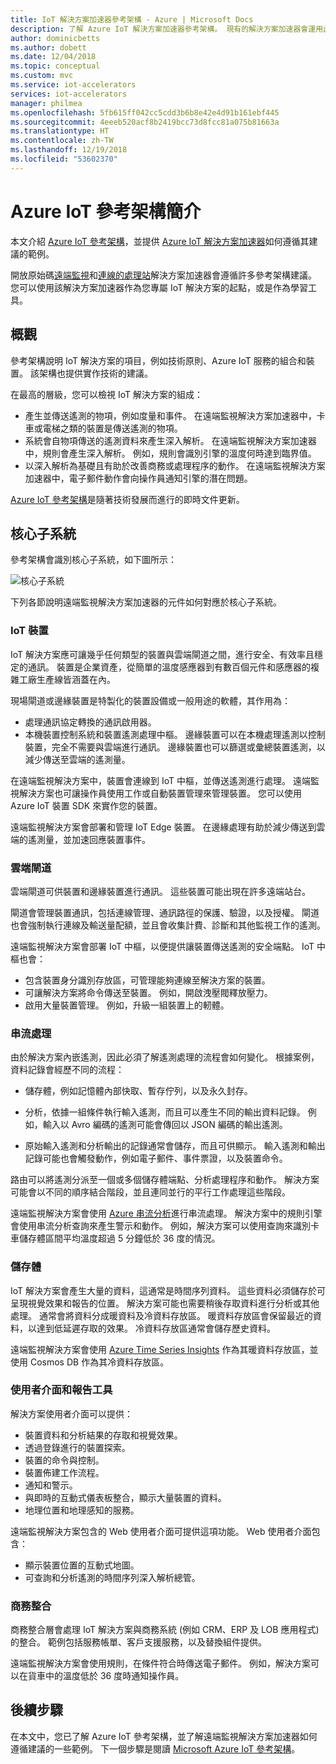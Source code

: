 ```yaml
---
title: IoT 解決方案加速器參考架構 - Azure | Microsoft Docs
description: 了解 Azure IoT 解決方案加速器參考架構。 現有的解決方案加速器會運用此參考架構。 您建置您專屬的自訂 IoT 解決方案時，也可以使用該參考架構。
author: dominicbetts
ms.author: dobett
ms.date: 12/04/2018
ms.topic: conceptual
ms.custom: mvc
ms.service: iot-accelerators
services: iot-accelerators
manager: philmea
ms.openlocfilehash: 5fb615ff042cc5cdd3b6b8e42e4d91b161ebf445
ms.sourcegitcommit: 4eeeb520acf8b2419bcc73d8fcc81a075b81663a
ms.translationtype: HT
ms.contentlocale: zh-TW
ms.lasthandoff: 12/19/2018
ms.locfileid: "53602370"
---
```

# <a name="introduction-to-the-azure-iot-reference-architecture"></a>Azure IoT 參考架構簡介

本文介紹 [Azure IoT 參考架構](https://aka.ms/iotrefarchitecture)，並提供 [Azure IoT 解決方案加速器](about-iot-accelerators.md)如何遵循其建議的範例。

開放原始碼[遠端監視](iot-accelerators-remote-monitoring-sample-walkthrough.md)和[連線的處理站](iot-accelerators-connected-factory-sample-walkthrough.md)解決方案加速器會遵循許多參考架構建議。 您可以使用該解決方案加速器作為您專屬 IoT 解決方案的起點，或是作為學習工具。

## <a name="overview"></a>概觀

參考架構說明 IoT 解決方案的項目，例如技術原則、Azure IoT 服務的組合和裝置。 該架構也提供實作技術的建議。

在最高的層級，您可以檢視 IoT 解決方案的組成：

* 產生並傳送遙測的物項，例如度量和事件。 在遠端監視解決方案加速器中，卡車或電梯之類的裝置是傳送遙測的物項。
* 系統會自物項傳送的遙測資料來產生深入解析。 在遠端監視解決方案加速器中，規則會產生深入解析。 例如，規則會識別引擎的溫度何時達到臨界值。
* 以深入解析為基礎且有助於改善商務或處理程序的動作。 在遠端監視解決方案加速器中，電子郵件動作會向操作員通知引擎的潛在問題。

[Azure IoT 參考架構](https://aka.ms/iotrefarchitecture)是隨著技術發展而進行的即時文件更新。

## <a name="core-subsystems"></a>核心子系統

參考架構會識別核心子系統，如下圖所示：

![核心子系統](media/iot-accelerators-architecture-overview/CoreSubsystems.png)

下列各節說明遠端監視解決方案加速器的元件如何對應於核心子系統。

### <a name="iot-devices"></a>IoT 裝置

IoT 解決方案應可讓幾乎任何類型的裝置與雲端閘道之間，進行安全、有效率且穩定的通訊。 裝置是企業資產，從簡單的溫度感應器到有數百個元件和感應器的複雜工廠生產線皆涵蓋在內。

現場閘道或邊緣裝置是特製化的裝置設備或一般用途的軟體，其作用為：

* 處理通訊協定轉換的通訊啟用器。
* 本機裝置控制系統和裝置遙測處理中樞。 邊緣裝置可以在本機處理遙測以控制裝置，完全不需要與雲端進行通訊。 邊緣裝置也可以篩選或彙總裝置遙測，以減少傳送至雲端的遙測量。

在遠端監視解決方案中，裝置會連線到 IoT 中樞，並傳送遙測進行處理。 遠端監視解決方案也可讓操作員使用工作或自動裝置管理來管理裝置。 您可以使用 Azure IoT 裝置 SDK 來實作您的裝置。

遠端監視解決方案會部署和管理 IoT Edge 裝置。 在邊緣處理有助於減少傳送到雲端的遙測量，並加速回應裝置事件。

### <a name="cloud-gateway"></a>雲端閘道

雲端閘道可供裝置和邊緣裝置進行通訊。 這些裝置可能出現在許多遠端站台。

閘道會管理裝置通訊，包括連線管理、通訊路徑的保護、驗證，以及授權。 閘道也會強制執行連線及輸送量配額，並且會收集計費、診斷和其他監視工作的遙測。

遠端監視解決方案會部署 IoT 中樞，以便提供讓裝置傳送遙測的安全端點。 IoT 中樞也會：

* 包含裝置身分識別存放區，可管理能夠連線至解決方案的裝置。
* 可讓解決方案將命令傳送至裝置。 例如，開啟洩壓閥釋放壓力。
* 啟用大量裝置管理。 例如，升級一組裝置上的軔體。

### <a name="stream-processing"></a>串流處理

由於解決方案內嵌遙測，因此必須了解遙測處理的流程會如何變化。 根據案例，資料記錄會經歷不同的流程：

* 儲存體，例如記憶體內部快取、暫存佇列，以及永久封存。

* 分析，依據一組條件執行輸入遙測，而且可以產生不同的輸出資料記錄。 例如，輸入以 Avro 編碼的遙測可能會傳回以 JSON 編碼的輸出遙測。

* 原始輸入遙測和分析輸出的記錄通常會儲存，而且可供顯示。 輸入遙測和輸出記錄可能也會觸發動作，例如電子郵件、事件票證，以及裝置命令。

路由可以將遙測分派至一個或多個儲存體端點、分析處理程序和動作。 解決方案可能會以不同的順序結合階段，並且連同並行的平行工作處理這些階段。

遠端監視解決方案會使用 [Azure 串流分析](/azure/stream-analytics/)進行串流處理。 解決方案中的規則引擎會使用串流分析查詢來產生警示和動作。 例如，解決方案可以使用查詢來識別卡車儲存體區間平均溫度超過 5 分鐘低於 36 度的情況。

### <a name="storage"></a>儲存體

IoT 解決方案會產生大量的資料，這通常是時間序列資料。 這些資料必須儲存於可呈現視覺效果和報告的位置。 解決方案可能也需要稍後存取資料進行分析或其他處理。 通常會將資料分成暖資料及冷資料存放區。 暖資料存放區會保留最近的資料，以達到低延遲存取的效果。 冷資料存放區通常會儲存歷史資料。

遠端監視解決方案會使用 [Azure Time Series Insights](/azure/time-series-insights/) 作為其暖資料存放區，並使用 Cosmos DB 作為其冷資料存放區。

### <a name="ui-and-reporting-tools"></a>使用者介面和報告工具

解決方案使用者介面可以提供：

* 裝置資料和分析結果的存取和視覺效果。
* 透過登錄進行的裝置探索。
* 裝置的命令與控制。
* 裝置佈建工作流程。
* 通知和警示。
* 與即時的互動式儀表板整合，顯示大量裝置的資料。  
* 地理位置和地理感知的服務。

遠端監視解決方案包含的 Web 使用者介面可提供這項功能。 Web 使用者介面包含：

* 顯示裝置位置的互動式地圖。
* 可查詢和分析遙測的時間序列深入解析總管。

### <a name="business-integration"></a>商務整合

商務整合層會處理 IoT 解決方案與商務系統 (例如 CRM、ERP 及 LOB 應用程式) 的整合。 範例包括服務帳單、客戶支援服務，以及替換組件提供。

遠端監視解決方案會使用規則，在條件符合時傳送電子郵件。 例如，解決方案可以在貨車中的溫度低於 36 度時通知操作員。

## <a name="next-steps"></a>後續步驟

在本文中，您已了解 Azure IoT 參考架構，並了解遠端監視解決方案加速器如何遵循建議的一些範例。 下一個步驟是閱讀 [Microsoft Azure IoT 參考架構](https://aka.ms/iotrefarchitecture)。